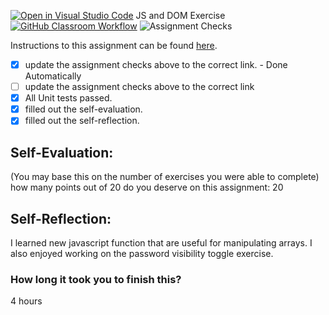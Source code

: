 [![Open in Visual Studio Code](https://classroom.github.com/assets/open-in-vscode-2e0aaae1b6195c2367325f4f02e2d04e9abb55f0b24a779b69b11b9e10269abc.svg)](https://classroom.github.com/online_ide?assignment_repo_id=19760949&assignment_repo_type=AssignmentRepo)
JS and DOM Exercise
[![GitHub Classroom Workflow](https://github.com/JBraun04/Braunj9_JS_DOM_Exercises/actions/workflows/classroom.yml/badge.svg)](https://github.com/JBraun04/Braunj9_JS_DOM_Exercises/actions/workflows/classroom.yml)
![Assignment Checks](https://github.com/IT3049C/JS-and-DOM-Exercises/workflows/Assignment%20Checks/badge.svg)

Instructions to this assignment can be found [here](https://reedws.github.io/IT3049C/coursework/labs/js-and-dom-exercises/).

- [x] update the assignment checks above to the correct link. - Done Automatically
- [ ] update the assignment checks above to the correct link
- [x] All Unit tests passed.
- [x] filled out the self-evaluation.
- [x] filled out the self-reflection.

## Self-Evaluation: 
(You may base this on the number of exercises you were able to complete)
how many points out of 20 do you deserve on this assignment: 20

## Self-Reflection:
<!-- What did you learn that you found interesting -->
I learned new javascript function that are useful for manipulating arrays. I also enjoyed working on the password visibility toggle exercise.

### How long it took you to finish this? 

4 hours
